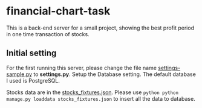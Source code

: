 # financial-chart-task

This is a back-end server for a small project, showing the best profit period in one time transaction of stocks.

## Initial setting
For the first running this server, please change the file name [settings-sample.py](mysite/mysite/settings-sample.py) to **settings.py**.
Setup the Database setting. The default database I used is PostgreSQL.

Stocks data are in the [stocks_fixtures.json](mysite/charts/fixtures/stocks_fixtures.json).
Please use ```python python manage.py loaddata stocks_fixtures.json``` to insert all the data to database.



